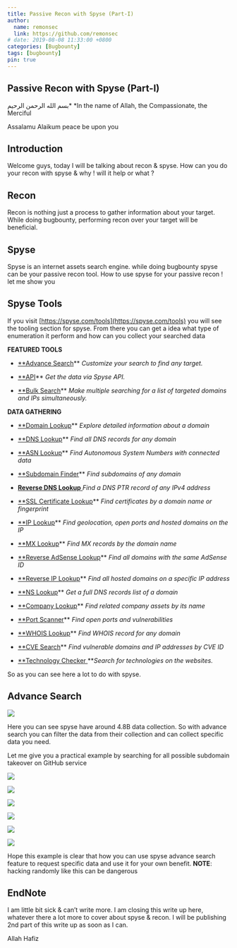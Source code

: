 ```yaml
---
title: Passive Recon with Spyse (Part-I)
author:
  name: remonsec
  link: https://github.com/remonsec
# date: 2019-08-08 11:33:00 +0800
categories: [Bugbounty]
tags: [bugbounty]
pin: true
---
```



## Passive Recon with Spyse (Part-I)

بسم الله الرحمن الرحيم*
*In the name of Allah, the Compassionate, the Merciful

Assalamu Alaikum
peace be upon you

## Introduction

Welcome guys, today I will be talking about recon & spyse. How can you do your recon with spyse & why ! will it help or what ?

## Recon

Recon is nothing just a process to gather information about your target. While doing bugbounty, performing recon over your target will be beneficial.

## Spyse

Spyse is an internet assets search engine. while doing bugbounty spyse can be your passive recon tool. How to use spyse for your passive recon ! let me show you

## Spyse Tools

If you visit [https://spyse.com/tools](https://spyse.com/tools) you will see the tooling section for spyse. From there you can get a idea what type of enumeration it perform and how can you collect your searched data

**FEATURED TOOLS**

* [**Advance Search](https://spyse.com/advanced-search/domain)**
*Customize your search to find any target.*

* [**API](https://spyse.com/api)**
*Get the data via Spyse API.*

* [**Bulk Search](https://spyse.com/bulk-search)**
*Make multiple searching for a list of targeted domains and IPs simultaneously.*

**DATA GATHERING**

* [**Domain Lookup](https://spyse.com/tools/domain-lookup)**
*Explore detailed information about a domain*

* [**DNS Lookup](https://spyse.com/tools/dns-lookup)**
*Find all DNS records for any domain*

* [**ASN Lookup](https://spyse.com/tools/asn-lookup)**
*Find Autonomous System Numbers with connected data*

* [**Subdomain Finder](https://spyse.com/tools/subdomain-finder)**
*Find subdomains of any domain*

* [**Reverse DNS Lookup**
](https://spyse.com/tools/reverse-dns-lookup)*Find a DNS PTR record of any IPv4 address*

* [**SSL Certificate Lookup](https://spyse.com/tools/ssl-lookup)**
*Find certificates by a domain name or fingerprint*

* [**IP Lookup](https://spyse.com/tools/ip-lookup)**
*Find geolocation, open ports and hosted domains on the IP*

* [**MX Lookup](https://spyse.com/tools/mx-lookup)**
*Find MX records by the domain name*

* [**Reverse AdSense Lookup](https://spyse.com/tools/reverse-adsense-lookup)**
*Find all domains with the same AdSense ID*

* [**Reverse IP Lookup](https://spyse.com/tools/reverse-ip-lookup)**
*Find all hosted domains on a specific IP address*

* [**NS Lookup](https://spyse.com/tools/ns-lookup)**
*Get a full DNS records list of a domain*

* [**Company Lookup](https://spyse.com/tools/company-lookup)**
*Find related company assets by its name*

* [**Port Scanner](https://spyse.com/tools/port-scanner)**
*Find open ports and vulnerabilities*

* [**WHOIS Lookup](https://spyse.com/tools/whois-lookup)**
*Find WHOIS record for any domain*

* [**CVE Search](https://spyse.com/tools/cve-search)**
*Find vulnerable domains and IP addresses by CVE ID*

* [**Technology Checker
](https://spyse.com/tools/technology-checker)***Search for technologies on the websites.*

So as you can see here a lot to do with spyse.

## Advance Search

![](https://cdn-images-1.medium.com/max/2704/1*WDn3W10nzPr2rdXk_66PeQ.png)

Here you can see spyse have around 4.8B data collection. So with advance search you can filter the data from their collection and can collect specific data you need.

Let me give you a practical example by searching for all possible subdomain takeover on GitHub service

![](https://cdn-images-1.medium.com/max/2732/1*2Y0dzDhSKeqXeWy17Jjumw.png)

![](https://cdn-images-1.medium.com/max/2730/1*75ck-2b38Ulu6jiEbfAbpw.png)

![](https://cdn-images-1.medium.com/max/2732/1*k_EjeseAFL2yPsg42sI4sA.png)

![](https://cdn-images-1.medium.com/max/2732/1*FcO9ox5FJVGC_wmt85Dd-w.png)

![](https://cdn-images-1.medium.com/max/2574/1*0JE4tPYr0VK4nx_sQyJK2w.png)

![](https://cdn-images-1.medium.com/max/2588/1*pdU3HEoALMtQjhlfbi9KwA.png)

Hope this example is clear that how you can use spyse advance search feature to request specific data and use it for your own benefit.
**NOTE**: hacking randomly like this can be dangerous

## EndNote

I am little bit sick & can’t write more. I am closing this write up here, whatever there a lot more to cover about spyse & recon. I will be publishing 2nd part of this write up as soon as I can.

Allah Hafiz
